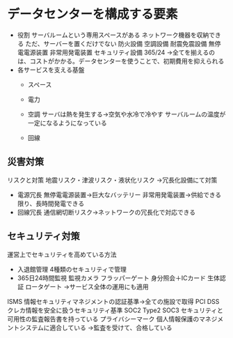 # データセンターを構成する要素

- 役割
    サーバルームという専用スペースがある
    ネットワーク機器を収納できる
    ただ、サーバーを置くだけでない
        防火設備
        空調設備
        耐震免震設備
        無停電電源装置
        非常用発電装置
        セキュリティ設備
            365/24
            →全てを揃えるのは、コストがかかる。データセンターを使うことで、初期費用を抑えられる
- 各サービスを支える基盤
    - スペース

    - 電力
    - 空調
        サーバは熱を発生する→空気や水冷で冷やす
        サーバルームの温度が一定になるようになっている

    - 回線

## 災害対策
リスクと対策
    地震リスク・津波リスク・液状化リスク
    →冗長化設備にて対策
- 電源冗長
    無停電電源装置→巨大なバッテリー
    非常用発電装置→供給できる限り、長時間発電できる
- 回線冗長
    通信網切断リスク→ネットワークの冗長化で対応できる

## セキュリティ対策
運営上でセキュリティを高めている方法
- 入退館管理
    4種類のセキュリティで管理
- 365日24時間監視
    監視カメラ
    フラッパーゲート
        身分照会＋ICカード
    生体認証
    ロータゲート
    →サービス全体の運用にも適用

ISMS
    情報セキュリティマネジメントの認証基準→全ての施設で取得
PCI DSS
    クレカ情報を安全に扱うセキュリティ基準
SOC2 Type2 SOC3
    セキュリティと可用性の監査報告書を持っている
プライバシーマーク
    個人情報保護のマネジメントシステムに適合している
→監査を受けて、合格している